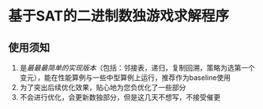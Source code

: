 # 基于SAT的二进制数独游戏求解程序



## 使用须知

1. 是*最最最简单的实现版本*（包括：邻接表，递归，复制回溯，策略为选第一个变元），能在性能算例与一些中型算例上运行，推荐作为baseline使用
2. 为了突出后续优化效果，贴心地为您负优化了一些部分
6. 不会进行优化，会更新数独部分，但是这几天不想写，不接受催更

